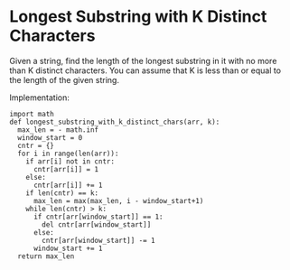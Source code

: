 # Longest Substring with K Distinct Characters

Given a string, find the length of the longest substring in it with no more than K distinct characters.
You can assume that K is less than or equal to the length of the given string.

Implementation:

```
import math
def longest_substring_with_k_distinct_chars(arr, k):
  max_len = - math.inf
  window_start = 0
  cntr = {}
  for i in range(len(arr)):
    if arr[i] not in cntr:
      cntr[arr[i]] = 1
    else:
      cntr[arr[i]] += 1
    if len(cntr) == k:
      max_len = max(max_len, i - window_start+1)
    while len(cntr) > k:
      if cntr[arr[window_start]] == 1:
        del cntr[arr[window_start]]
      else:
        cntr[arr[window_start]] -= 1
      window_start += 1
  return max_len

```

